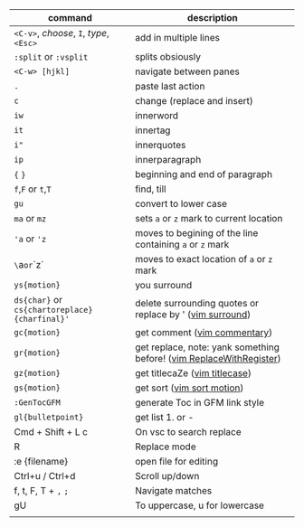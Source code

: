 | command                                       | description                                                                                                                           |
| ---                                           | ---                                                                                                                                   |
| `<C-v>`, _choose_, `I`, _type_, `<Esc>`       | add in multiple lines                                                                                                                 |
| `:split` or `:vsplit`                         | splits obsiously                                                                                                                      |
| `<C-w> [hjkl]`                                | navigate between panes                                                                                                                |
| `.`                                           | paste last action                                                                                                                     |
| `c`                                           | change (replace and insert)                                                                                                           |
| `iw`                                          | innerword                                                                                                                             |
| `it`                                          | innertag                                                                                                                              |
| `i"`                                          | innerquotes                                                                                                                           |
| `ip`                                          | innerparagraph                                                                                                                        |
| `{` `}`                                       | beginning and end of paragraph                                                                                                        |
| `f`,`F` or `t`,`T`                            | find, till                                                                                                                            |
| `gu`                                          | convert to lower case                                                                                                                 |
| `ma` or `mz`                                  | sets `a` or `z` mark to current location                                                                                              |
| `'a` or `'z`                                  | moves to begining of the line containing `a` or `z` mark                                                                              |
| `\`a` or `\`z`                                | moves to exact location of `a` or `z` mark                                                                                            |
| `ys{motion}`                                  | you surround                                                                                                                          |
| `ds{char}` or `cs{chartoreplace}{charfinal}'` | delete surrounding quotes or replace by ' ([vim surround](https://github.com/tpope/vim-surround))                                     |
| `gc{motion}`                                  | get comment ([vim commentary](https://github.com/tpope/vim-commentary))                                                               |
| `gr{motion}`                                  | get replace, note: yank something before! ([vim ReplaceWithRegister](https://github.com/inkarkat/vim-ReplaceWithRegister))            |
| `gz{motion}`                                  | get titlecaZe ([vim titlecase](https://github.com/christoomey/vim-titlecase))                                                         |
| `gs{motion}`                                  | get sort ([vim sort motion](https://github.com/christoomey/vim-sort-motion))                                                          |
| `:GenTocGFM`                                  | generate Toc in GFM link style                                                                                                        |
| `gl{bulletpoint}`                             | get list 1. or -                                                                                                                      |
| Cmd + Shift + L c                             | On vsc to search replace                                                                                                              |
| R                                             | Replace mode                                                                                                                          |
| :e {filename}                                 | open file for editing                                                                                                                 |
| Ctrl+u / Ctrl+d                               | Scroll up/down                                                                                                                        |
| f, t, F, T + `,` `;`                          | Navigate matches                                                                                                                      |
| gU<motion>                                    | To uppercase, u for lowercase                                                                                                         |
|                      |   |
